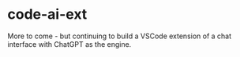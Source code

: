 # code-ai-ext

More to come - but continuing to build a VSCode extension of a chat interface with ChatGPT as the engine.
